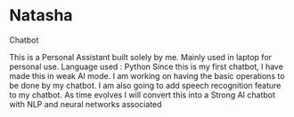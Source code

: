 # Natasha
Chatbot

This is a Personal Assistant built solely by me.
Mainly used in laptop for personal use.
Language used : Python
Since this is my first chatbot, I have made this in weak AI mode. I am working on having the basic operations to be done by my chatbot.
I am also going to add speech recognition feature to my chatbot.
As time evolves I will convert this into a Strong AI chatbot with NLP and neural networks associated
